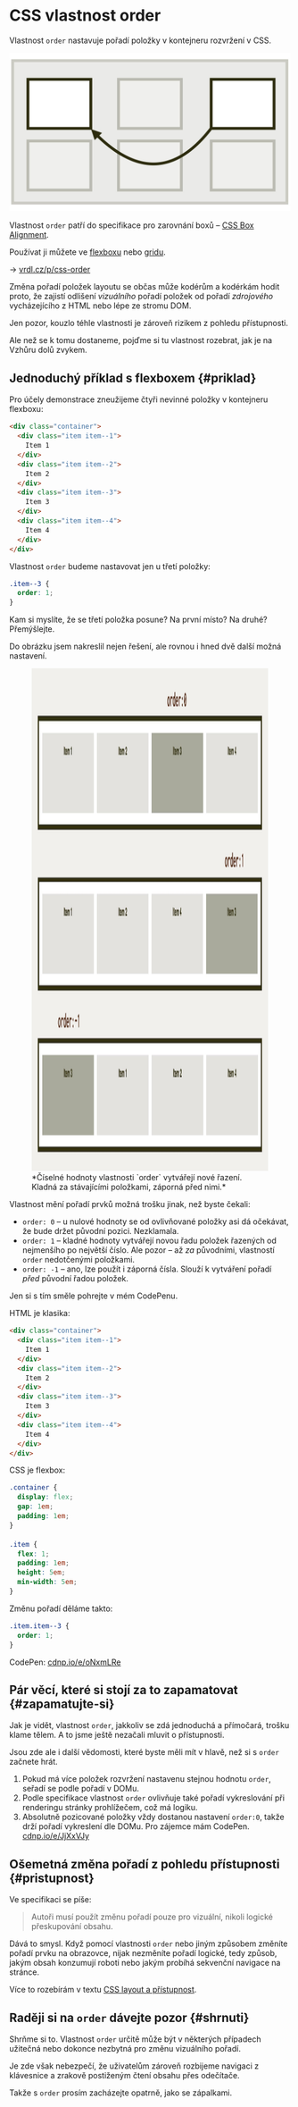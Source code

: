 # CSS vlastnost order

Vlastnost `order` nastavuje pořadí položky v kontejneru rozvržení v CSS.

<div class="connected" markdown="1">

![CSS vlastnost order](../dist/images/medium/vdlayout/css-order-schema.jpg)
 
<div class="web-only" markdown="1">

Vlastnost `order` patří do specifikace pro zarovnání boxů – [CSS Box Alignment](css-box-alignment.md).

Používat ji můžete ve [flexboxu](css-flexbox.md) nebo [gridu](css-grid.md).

</div>

<div class="ebook-only" markdown="1">

→ [vrdl.cz/p/css-order](https://www.vzhurudolu.cz/prirucka/css-order)

</div>

</div>

Změna pořadí položek layoutu se občas může kodérům a kodérkám hodit proto, že zajistí odlišení *vizuálního* pořadí položek od pořadí *zdrojového* vycházejícího z HTML nebo lépe ze stromu DOM.

Jen pozor, kouzlo téhle vlastnosti je zároveň rizikem z pohledu přístupnosti.

Ale než se k tomu dostaneme, pojďme si tu vlastnost rozebrat, jak je na Vzhůru dolů zvykem.

## Jednoduchý příklad s flexboxem {#priklad}

Pro účely demonstrace zneužijeme čtyři nevinné položky v kontejneru flexboxu:

```html
<div class="container">
  <div class="item item--1">
    Item 1
  </div>
  <div class="item item--2">
    Item 2
  </div>
  <div class="item item--3">
    Item 3
  </div>  
  <div class="item item--4">
    Item 4
  </div>
</div>
```

Vlastnost `order` budeme nastavovat jen u třetí položky:

```css
.item--3 {
  order: 1;
}
```

Kam si myslíte, že se třetí položka posune? Na první místo? Na druhé? Přemýšlejte.

Do obrázku jsem nakreslil nejen řešení, ale rovnou i hned dvě další možná nastavení.

<figure>
<img src="../dist/images/original/css-order.jpg" width="1600" height="900" alt="CSS vlastnost order">
<figcaption markdown="1">
*Číselné hodnoty vlastnosti `order` vytvářejí nové řazení. Kladná za stávajícími položkami, záporná před nimi.*
</figcaption>
</figure>

Vlastnost mění pořadí prvků možná trošku jinak, než byste čekali:

- `order: 0` – u nulové hodnoty se od ovlivňované položky asi dá očekávat, že bude držet původní pozici. Nezklamala.
- `order: 1` – kladné hodnoty vytvářejí novou řadu položek řazených od nejmenšího po největší číslo. Ale pozor – až *za* původními, vlastností `order` nedotčenými položkami.
- `order: -1` – ano, lze použít i záporná čísla. Slouží k vytváření pořadí *před* původní řadou položek.

Jen si s tím směle pohrejte v mém CodePenu.

HTML je klasika:

```html
<div class="container">
  <div class="item item--1">
    Item 1
  </div>
  <div class="item item--2">
    Item 2
  </div>
  <div class="item item--3">
    Item 3
  </div>  
  <div class="item item--4">
    Item 4
  </div>    
</div>
```

CSS je flexbox:

```css
.container {
  display: flex;
  gap: 1em;
  padding: 1em;
}

.item {  
  flex: 1;
  padding: 1em;
  height: 5em;
  min-width: 5em;
}
```

Změnu pořadí děláme takto:

```css
.item.item--3 {
  order: 1;
}
```

CodePen: [cdnp.io/e/oNxmLRe](https://codepen.io/machal/pen/oNxmLRe?editors=1000)

## Pár věcí, které si stojí za to zapamatovat {#zapamatujte-si}

Jak je vidět, vlastnost `order`, jakkoliv se zdá jednoduchá a přímočará, trošku klame tělem. A to jsme ještě nezačali mluvit o přístupnosti.

<!-- AdSnippet -->

Jsou zde ale i další vědomosti, které byste měli mít v hlavě, než si s `order` začnete hrát.

1. Pokud má více položek rozvržení nastavenu stejnou hodnotu `order`, seřadí se podle pořadí v DOMu.
2. Podle specifikace vlastnost `order` ovlivňuje také pořadí vykreslování při renderingu stránky prohlížečem, což má logiku.
3. Absolutně pozicované položky vždy dostanou nastavení `order:0`, takže drží pořadí vykreslení dle DOMu. Pro zájemce mám CodePen. [cdnp.io/e/JjXxVJy](https://codepen.io/machal/pen/JjXxVJy?editors=1100)

## Ošemetná změna pořadí z pohledu přístupnosti {#pristupnost}

Ve specifikaci se píše:

> Autoři musí použít změnu pořadí pouze pro vizuální, nikoli logické přeskupování obsahu.

Dává to smysl. Když pomocí vlastnosti `order` nebo jiným způsobem změníte pořadí prvku na obrazovce, nijak nezměníte pořadí logické, tedy způsob, jakým obsah konzumují roboti nebo jakým probíhá sekvenční navigace na stránce.  

Více to rozebírám v textu [CSS layout a přístupnost](css-layout-pristupnost.md).

## Raději si na `order` dávejte pozor {#shrnuti}

Shrňme si to. Vlastnost `order` určitě může být v některých případech užitečná nebo dokonce nezbytná pro změnu vizuálního pořadí.

Je zde však nebezpečí, že uživatelům zároveň rozbijeme navigaci z klávesnice a zrakově postiženým čtení obsahu přes odečítače.

Takže s `order` prosím zacházejte opatrně, jako se zápalkami.

<!-- AdSnippet -->
